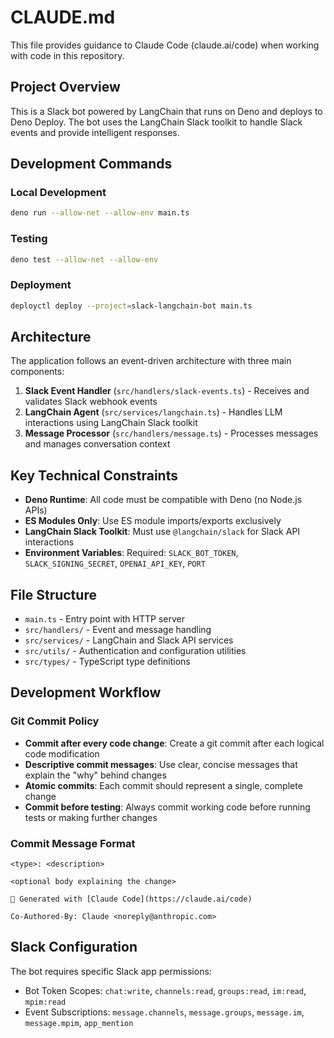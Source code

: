 # CLAUDE.md

This file provides guidance to Claude Code (claude.ai/code) when working with code in this repository.

## Project Overview

This is a Slack bot powered by LangChain that runs on Deno and deploys to Deno Deploy. The bot uses the LangChain Slack toolkit to handle Slack events and provide intelligent responses.

## Development Commands

### Local Development
```bash
deno run --allow-net --allow-env main.ts
```

### Testing
```bash
deno test --allow-net --allow-env
```

### Deployment
```bash
deployctl deploy --project=slack-langchain-bot main.ts
```

## Architecture

The application follows an event-driven architecture with three main components:

1. **Slack Event Handler** (`src/handlers/slack-events.ts`) - Receives and validates Slack webhook events
2. **LangChain Agent** (`src/services/langchain.ts`) - Handles LLM interactions using LangChain Slack toolkit
3. **Message Processor** (`src/handlers/message.ts`) - Processes messages and manages conversation context

## Key Technical Constraints

- **Deno Runtime**: All code must be compatible with Deno (no Node.js APIs)
- **ES Modules Only**: Use ES module imports/exports exclusively
- **LangChain Slack Toolkit**: Must use `@langchain/slack` for Slack API interactions
- **Environment Variables**: Required: `SLACK_BOT_TOKEN`, `SLACK_SIGNING_SECRET`, `OPENAI_API_KEY`, `PORT`

## File Structure

- `main.ts` - Entry point with HTTP server
- `src/handlers/` - Event and message handling
- `src/services/` - LangChain and Slack API services
- `src/utils/` - Authentication and configuration utilities
- `src/types/` - TypeScript type definitions

## Development Workflow

### Git Commit Policy
- **Commit after every code change**: Create a git commit after each logical code modification
- **Descriptive commit messages**: Use clear, concise messages that explain the "why" behind changes
- **Atomic commits**: Each commit should represent a single, complete change
- **Commit before testing**: Always commit working code before running tests or making further changes

### Commit Message Format
```
<type>: <description>

<optional body explaining the change>

🤖 Generated with [Claude Code](https://claude.ai/code)

Co-Authored-By: Claude <noreply@anthropic.com>
```

## Slack Configuration

The bot requires specific Slack app permissions:
- Bot Token Scopes: `chat:write`, `channels:read`, `groups:read`, `im:read`, `mpim:read`
- Event Subscriptions: `message.channels`, `message.groups`, `message.im`, `message.mpim`, `app_mention`